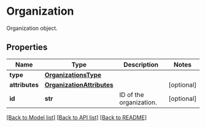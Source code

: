 # Organization

Organization object.

## Properties

| Name           | Type                                                    | Description             | Notes      |
| -------------- | ------------------------------------------------------- | ----------------------- | ---------- |
| **type**       | [**OrganizationsType**](OrganizationsType.md)           |                         |
| **attributes** | [**OrganizationAttributes**](OrganizationAttributes.md) |                         | [optional] |
| **id**         | **str**                                                 | ID of the organization. | [optional] |

[[Back to Model list]](README.md#documentation-for-models) [[Back to API list]](README.md#documentation-for-api-endpoints) [[Back to README]](README.md)
